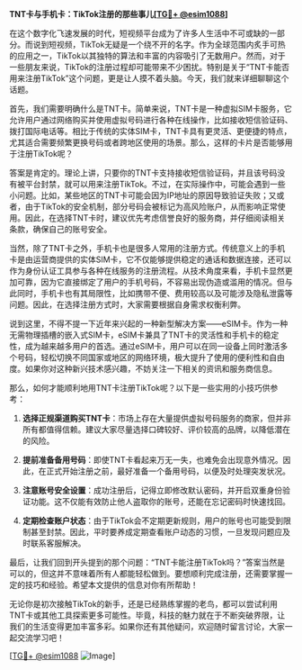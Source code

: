 **TNT卡与手机卡：TikTok注册的那些事儿[[TG💪+ @esim1088](https://t.me/s/esim1088)]**

在这个数字化飞速发展的时代，短视频平台成为了许多人生活中不可或缺的一部分。而说到短视频，TikTok无疑是一个绕不开的名字。作为全球范围内炙手可热的应用之一，TikTok以其独特的算法和丰富的内容吸引了无数用户。然而，对于一些朋友来说，TikTok的注册过程却可能带来不少困扰。特别是关于“TNT卡能否用来注册TikTok”这个问题，更是让人摸不着头脑。今天，我们就来详细聊聊这个话题。

首先，我们需要明确什么是TNT卡。简单来说，TNT卡是一种虚拟SIM卡服务，它允许用户通过网络购买并使用虚拟号码进行各种在线操作，比如接收短信验证码、拨打国际电话等。相比于传统的实体SIM卡，TNT卡具有更灵活、更便捷的特点，尤其适合需要频繁更换号码或者跨地区使用的场景。那么，这样的卡片是否能够用于注册TikTok呢？

答案是肯定的。理论上讲，只要你的TNT卡支持接收短信验证码，并且该号码没有被平台封禁，就可以用来注册TikTok。不过，在实际操作中，可能会遇到一些小问题。比如，某些地区的TNT卡可能会因为IP地址的原因导致验证失败；又或者，由于TikTok的安全机制，部分号码会被标记为高风险账户，从而影响正常使用。因此，在选择TNT卡时，建议优先考虑信誉良好的服务商，并仔细阅读相关条款，确保自己的账号安全。

当然，除了TNT卡之外，手机卡也是很多人常用的注册方式。传统意义上的手机卡是由运营商提供的实体SIM卡，它不仅能够提供稳定的通话和数据连接，还可以作为身份认证工具参与各种在线服务的注册流程。从技术角度来看，手机卡显然更加可靠，因为它直接绑定了用户的手机号码，不容易出现伪造或滥用的情况。但与此同时，手机卡也有其局限性，比如携带不便、费用较高以及可能涉及隐私泄露等问题。因此，在选择注册方式时，大家需要根据自身需求权衡利弊。

说到这里，不得不提一下近年来兴起的一种新型解决方案——eSIM卡。作为一种无需物理插槽的嵌入式SIM卡，eSIM卡兼具了TNT卡的灵活性和手机卡的稳定性，成为越来越多用户的首选。通过eSIM卡，用户可以在同一设备上同时激活多个号码，轻松切换不同国家或地区的网络环境，极大提升了使用的便利性和自由度。如果你对这种新兴技术感兴趣，不妨关注一下相关的资讯和服务商信息。

那么，如何才能顺利地用TNT卡注册TikTok呢？以下是一些实用的小技巧供参考：

1. **选择正规渠道购买TNT卡**：市场上存在大量提供虚拟号码服务的商家，但并非所有都值得信赖。建议大家尽量选择口碑较好、评价较高的品牌，以降低潜在的风险。
   
2. **提前准备备用号码**：即使TNT卡看起来万无一失，也难免会出现意外情况。因此，在正式开始注册之前，最好准备一个备用号码，以便及时处理突发状况。

3. **注意账号安全设置**：成功注册后，记得立即修改默认密码，并开启双重身份验证功能。这不仅能有效防止他人盗取你的账号，还能在忘记密码时快速找回。

4. **定期检查账户状态**：由于TikTok会不定期更新规则，用户的账号也可能受到限制甚至封禁。因此，平时要养成定期查看账户动态的习惯，一旦发现问题应及时联系客服解决。

最后，让我们回到开头提到的那个问题：“TNT卡能注册TikTok吗？”答案当然是可以的，但这并不意味着所有人都能轻松做到。要想顺利完成注册，还需要掌握一定的技巧和经验。希望本文提供的信息对你有所帮助！

无论你是初次接触TikTok的新手，还是已经熟练掌握的老鸟，都可以尝试利用TNT卡或其他工具探索更多可能性。毕竟，科技的魅力就在于不断突破界限，让我们的生活变得更加丰富多彩。如果你还有其他疑问，欢迎随时留言讨论，大家一起交流学习吧！

[[TG💪+ @esim1088](https://t.me/s/esim1088) ![Image](https://i.postimg.cc/4NQfJmqS/Snipaste-2025-05-13-00-14-12.png)]